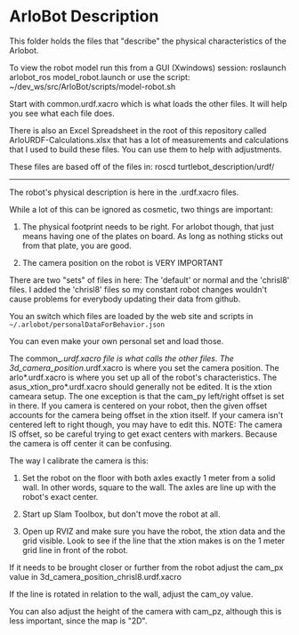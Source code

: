# ArloBot Description

This folder holds the files that "describe" the physical
characteristics of the Arlobot.

To view the robot model run this from a GUI (Xwindows) session:
roslaunch arlobot_ros model_robot.launch
or use the script:
~/dev_ws/src/ArloBot/scripts/model-robot.sh

Start with common.urdf.xacro which is what loads
the other files. It will help you see what each
file does.

There is also an Excel Spreadsheet in the root of this
repository called ArloURDF-Calculations.xlsx that has a lot of
measurements and calculations that I used to build
these files. You can use them to help with adjustments.

These files are based off of the files in:
roscd turtlebot_description/urdf/

---

The robot's physical description is here in the .urdf.xacro files.

While a lot of this can be ignored as cosmetic, two things are important:

1. The physical footprint needs to be right. For arlobot though, that just means having one of the plates on board. As long as nothing sticks out from that plate, you are good.

2. The camera position on the robot is VERY IMPORTANT

There are two "sets" of files in here:
The 'default' or normal and the 'chrisl8' files.
I added the 'chrisl8' files so my constant robot changes wouldn't cause problems for everybody updating their data from github.

You an switch which files are loaded by the web site and scripts in  
`~/.arlobot/personalDataForBehavior.json`

You can even make your own personal set and load those.

The common_*.urdf.xacro file is what calls the other files.
The 3d_camera_position*.urdf.xacro is where you set the camera position.
The arlo*.urdf.xacro is where you set up all of the robot's characteristics.
The asus_xtion_pro*.urdf.xacro should generally not be edited. It is the xtion cameara setup. The one exception is that the cam_py left/right offset is set in there. If you camera is centered on your robot, then the given offset accounts for the camera being offset in the xtion itself. If your camera isn't centered left to right though, you may have to edit this.
NOTE: The camera IS offset, so be careful trying to get exact centers with markers. Because the camera is off center it can be confusing.

The way I calibrate the camera is this:

1. Set the robot on the floor with both axles exactly 1 meter from a solid wall. In other words, square to the wall. The axles are line up with the robot's exact center.

2. Start up Slam Toolbox, but don't move the robot at all.

3. Open up RVIZ and make sure you have the robot, the xtion data and the grid visible.
Look to see if the line that the xtion makes is on the 1 meter grid line in front of the robot.

If it needs to be brought closer or further from the robot adjust the cam_px value in 3d_camera_position_chrisl8.urdf.xacro

If the line is rotated in relation to the wall, adjust the cam_oy value.

You can also adjust the height of the camera with cam_pz, although this is less important, since the map is "2D".
